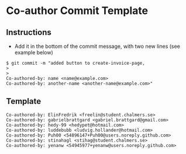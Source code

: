# Co-author Commit Template

## Instructions

- Add it in the bottom of the commit message, with two new lines (see example below)

```
$ git commit -m "added button to create-invoice-page,
>
>
Co-authored-by: name <name@example.com>
Co-authored-by: another-name <another-name@example.com>"
```

## Template

```
Co-authored-by: ElinFredrik <freelin@student.chalmers.se>
Co-authored-by: gabrielbrattgard <gabriel.brattgard@gmail.com>
Co-authored-by: hedy-99 <hedypet@hotmail.com>
Co-authored-by: luddebubb <ludvig.hollander@hotmail.com>
Co-authored-by: Puh00 <54896147+Puh00@users.noreply.github.com>
Co-authored-by: stinahagl <stihag@student.chalmers.se>
Co-authored-by: yenanw <54945977+yenanw@users.noreply.github.com>
```
